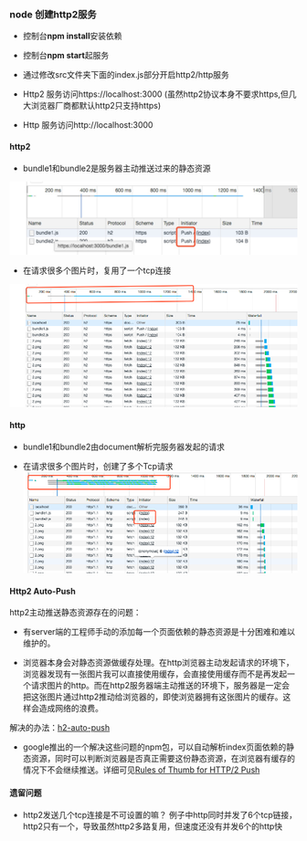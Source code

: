 ### node 创建http2服务

- 控制台**npm install**安装依赖
- 控制台**npm start**起服务

- 通过修改src文件夹下面的index.js部分开启http2/http服务

- Http2 服务访问https://localhost:3000 (虽然http2协议本身不要求https,但几大浏览器厂商都默认http2只支持https)

- Http 服务访问http://localhost:3000

  

#### http2

- bundle1和bundle2是服务器主动推送过来的静态资源

![image-20190221160849783](https://github.com/includeios/http-example/blob/master/static/image/1550739894919.jpg)

- 在请求很多个图片时，复用了一个tcp连接

![image-20190221161149225](https://github.com/includeios/http-example/blob/master/static/image/image-20190221161149225.png)

#### http

- bundle1和bundle2由document解析完服务器发起的请求

- 在请求很多个图片时，创建了多个Tcp请求
![image-20190221162021648](https://github.com/includeios/http-example/blob/master/static/image/image-20190221162021648.png)



#### Http2 Auto-Push

http2主动推送静态资源存在的问题：

- 有server端的工程师手动的添加每一个页面依赖的静态资源是十分困难和难以维护的。

- 浏览器本身会对静态资源做缓存处理。在http浏览器主动发起请求的环境下，浏览器发现有一张图片我可以直接使用缓存，会直接使用缓存而不是再发起一个请求图片的http。而在http2服务器端主动推送的环境下，服务器是一定会把这张图片通过http2推动给浏览器的，即使浏览器拥有这张图片的缓存。这样会造成网络的浪费。

解决的办法：[h2-auto-push](https://www.npmjs.com/package/h2-auto-push)

- google推出的一个解决这些问题的npm包，可以自动解析index页面依赖的静态资源，同时可以判断浏览器是否真正需要这份静态资源，在浏览器有缓存的情况下不会继续推送。详细可见[Rules of Thumb for HTTP/2 Push](https://docs.google.com/document/d/1K0NykTXBbbbTlv60t5MyJvXjqKGsCVNYHyLEXIxYMv0/edit)



#### 遗留问题

- http2发送几个tcp连接是不可设置的嘛？
  例子中http同时并发了6个tcp链接，http2只有一个，导致虽然http2多路复用，但速度还没有并发6个的http快
